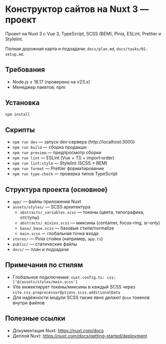 # Конструктор сайтов на Nuxt 3 — проект

Проект на Nuxt 3 с Vue 3, TypeScript, SCSS (BEM), Pinia, ESLint, Prettier и Stylelint.

Полная дорожная карта и подзадачи: `docs/plan.md`, `docs/tasks/01-setup.md`.

## Требования

- Node.js ≥ 18.17 (проверено на v23.x)
- Менеджер пакетов: npm

## Установка

```bash
npm install
```

## Скрипты

- `npm run dev` — запуск dev‑сервера (http://localhost:3000)
- `npm run build` — сборка продакшн
- `npm run preview` — предпросмотр сборки
- `npm run lint` — ESLint (Vue + TS + import‑order)
- `npm run lint:style` — Stylelint (SCSS + BEM)
- `npm run format` — Prettier форматирование
- `npm run type-check` — проверка типов TypeScript

## Структура проекта (основное)

- `app/` — файлы приложения Nuxt
- `assets/styles/` — SCSS архитектура
  - `abstracts/_variables.scss` — токены (цвета, типографика, отступы)
  - `abstracts/_mixins.scss` — миксины (container, focus-ring, sr-only)
  - `base/_base.scss` — базовые стили/normalize
  - `main.scss` — глобальная точка входа
- `stores/` — Pinia стойки (например, `app.ts`)
- `public/` — статические файлы
- `docs/` — план и подзадачи

## Примечания по стилям

- Глобальное подключение: `nuxt.config.ts: css: ['@/assets/styles/main.scss']`
- Vite инжектирует токены/миксины в каждый SCSS через `vite.css.preprocessorOptions.scss.additionalData`
- Для надёжности модули SCSS также явно делают `@use` токенов внутри файлов

## Полезные ссылки

- Документация Nuxt: https://nuxt.com/docs
- Деплой Nuxt: https://nuxt.com/docs/getting-started/deployment
